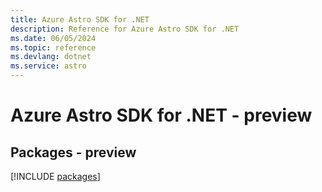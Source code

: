 ```yaml
---
title: Azure Astro SDK for .NET
description: Reference for Azure Astro SDK for .NET
ms.date: 06/05/2024
ms.topic: reference
ms.devlang: dotnet
ms.service: astro
---
```

# Azure Astro SDK for .NET - preview
## Packages - preview
[!INCLUDE [packages](astro-index.md)]